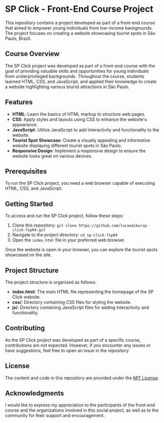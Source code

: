 # SP Click - Front-End Course Project

This repository contains a project developed as part of a front-end course that aimed to empower young individuals from low-income backgrounds. The project focuses on creating a website showcasing tourist spots in São Paulo, Brazil.

## Course Overview

The SP Click project was developed as part of a front-end course with the goal of providing valuable skills and opportunities for young individuals from underprivileged backgrounds. Throughout the course, students learned HTML, CSS, and JavaScript, and applied their knowledge to create a website highlighting various tourist attractions in São Paulo.

## Features

- **HTML**: Learn the basics of HTML markup to structure web pages.
- **CSS**: Apply styles and layouts using CSS to enhance the website's appearance.
- **JavaScript**: Utilize JavaScript to add interactivity and functionality to the website.
- **Tourist Spot Showcase**: Create a visually appealing and informative website displaying different tourist spots in São Paulo.
- **Responsive Design**: Implement a responsive design to ensure the website looks great on various devices.

## Prerequisites

To run the SP Click project, you need a web browser capable of executing HTML, CSS, and JavaScript.

## Getting Started

To access and run the SP Click project, follow these steps:

1. Clone this repository: `git clone https://github.com/lucasmiko/sp-click-fsp04.git`
2. Navigate to the project directory: `cd sp-click-fsp04`
3. Open the `index.html` file in your preferred web browser.

Once the website is open in your browser, you can explore the tourist spots showcased on the site.

## Project Structure

The project structure is organized as follows:

- **index.html**: The main HTML file representing the homepage of the SP Click website.
- **css/**: Directory containing CSS files for styling the website.
- **js/**: Directory containing JavaScript files for adding interactivity and functionality.

## Contributing

As the SP Click project was developed as part of a specific course, contributions are not expected. However, if you encounter any issues or have suggestions, feel free to open an issue in the repository.

## License

The content and code in this repository are provided under the [MIT License](LICENSE).

## Acknowledgments

I would like to express my appreciation to the participants of the front-end course and the organizations involved in this social project, as well as to the community for their support and encouragement.
